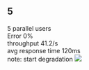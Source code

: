 ## 5
5 parallel users  \
Error 0%\
throughput 41.2/s\
avg response time 120ms\
note: start degradation
<img src=./response-time-graph-12.png>